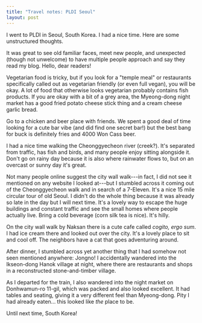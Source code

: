 ```yaml
---
title: "Travel notes: PLDI Seoul"
layout: post
---
```


I went to PLDI in Seoul, South Korea. I had a nice time. Here are some
unstructured thoughts.

It was great to see old familiar faces, meet new people, and unexpected (though
not unwelcome) to have multiple people approach and say they read my blog.
Hello, dear readers!

Vegetarian food is tricky, but if you look for a "temple meal" or restaurants
specifically called out as vegetarian friendly (or even full vegan), you will
be okay. A lot of food that otherwise looks vegetarian probably contains fish
products. If you are okay with a bit of a grey area, the Myeong-dong night
market has a good fried potato cheese stick thing and a cream cheese garlic
bread.

Go to a chicken and beer place with friends. We spent a good deal of time
looking for a cute bar vibe (and did find one secret bar!) but the best bang
for buck is definitely fries and 4000 Won Cass beer.

I had a nice time walking the Cheonggyecheon river (creek?). It's separated
from traffic, has fish and birds, and many people enjoy sitting alongside it.
Don't go on rainy day because it is also where rainwater flows to, but on an
overcast or sunny day it's great.

Not many people online suggest the city wall walk---in fact, I did not see it
mentioned on any website I looked at---but I stumbled across it coming out of
the Cheonggyecheon walk and in search of a 7-Eleven. It's a nice 15 mile
circular tour of old Seoul. I didn't do the whole thing because it was already
so late in the day but I will next time. It's a lovely way to escape the huge
buildings and constant traffic and see the small homes where people actually
live. Bring a cold beverage (corn silk tea is nice). It's hilly.

On the city wall walk by Naksan there is a cute cafe called *cogito, ergo sum*.
I had ice cream there and looked out over the city. It's a lovely place to sit
and cool off. The neighbors have a cat that goes adventuring around.

After dinner, I stumbled across yet another thing that I had somehow not seen
mentioned anywhere: Jongno! I accidentally wandered into the Ikseon-dong Hanok
village at night, where there are restaurants and shops in a reconstructed
stone-and-timber village.

As I departed for the train, I also wandered into the night market on
Donhwamun-ro 11-gil, which was packed and also looked excellent. It had tables
and seating, giving it a very different feel than Myeong-dong. Pity I had
already eaten... this looked like *the* place to be.

Until next time, South Korea!
